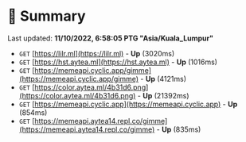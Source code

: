 # 📖 Summary
Last updated: **11/10/2022, 6:58:05 PTG "Asia/Kuala_Lumpur"**

- `GET` [https://lilr.ml](https://lilr.ml) - **Up** (3020ms)
- `GET` [https://hst.aytea.ml](https://hst.aytea.ml) - **Up** (1016ms)
- `GET` [https://memeapi.cyclic.app/gimme](https://memeapi.cyclic.app/gimme) - **Up** (4121ms)
- `GET` [https://color.aytea.ml/4b31d6.png](https://color.aytea.ml/4b31d6.png) - **Up** (21392ms)
- `GET` [https://memeapi.cyclic.app](https://memeapi.cyclic.app) - **Up** (854ms)
- `GET` [https://memeapi.aytea14.repl.co/gimme](https://memeapi.aytea14.repl.co/gimme) - **Up** (835ms)
